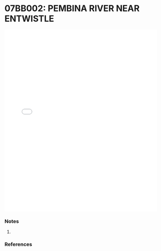 # 07BB002: PEMBINA RIVER NEAR ENTWISTLE

<iframe src="/distribution_estimation/_static/stations/07BB002_fdc.html" width="100%" height="600" frameborder="0"></iframe>

### Notes
1. 

### References

